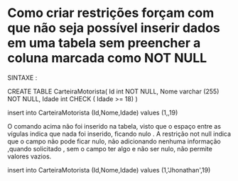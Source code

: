   
  # Como criar restrições forçam com que não seja possível inserir dados em uma tabela sem preencher a coluna marcada como NOT NULL

  SINTAXE : 

  CREATE TABLE CarteiraMotorista(
    Id int NOT NULL, 
    Nome varchar (255) NOT NULL, 
    Idade int CHECK ( Idade >= 18)
)

insert into CarteiraMotorista (Id,Nome,Idade) values (1,,19)

O comando acima não foi inserido na tabela, visto que o espaço entre as vígulas indica que nada foi inserido, ficando nulo . A restrição not null indica que o campo não pode ficar nulo, não adicionando nenhuma informação ,quando solicitado , sem o campo ter algo e não ser nulo, não permite valores vazios. 

insert into CarteiraMotorista (Id,Nome,Idade) values (1,'Jhonathan',19)



